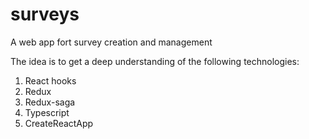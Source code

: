 # surveys
A web app fort survey creation and management

The idea is to get a deep understanding of the following technologies:
1. React hooks
2. Redux
3. Redux-saga
4. Typescript
5. CreateReactApp
